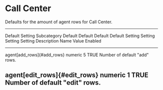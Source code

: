# Call Center

Defaults for the amount of agent rows for Call Center.

  --------------------------------------------------------------------------------------
  Default Setting Subcategory    Default     Default      Default       Default Setting
                                 Setting     Setting      Setting       Description
                                 Name        Value        Enabled       
  ------------------------------ ----------- ------------ ------------- ----------------
  agent[add_rows]{#add_rows}     numeric     5            TRUE          Number of
                                                                        default \"add\"
                                                                        rows.

  agent[edit_rows]{#edit_rows}   numeric     1            TRUE          Number of
                                                                        default \"edit\"
                                                                        rows.
  --------------------------------------------------------------------------------------
